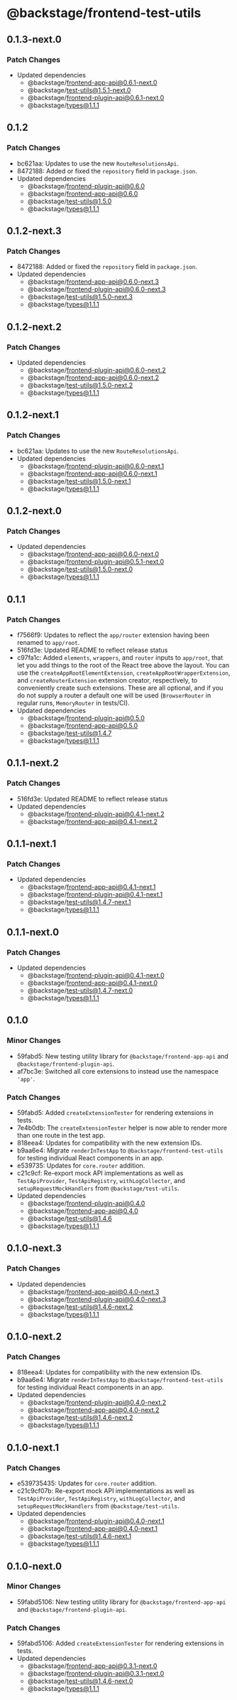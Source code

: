 # @backstage/frontend-test-utils

## 0.1.3-next.0

### Patch Changes

- Updated dependencies
  - @backstage/frontend-app-api@0.6.1-next.0
  - @backstage/test-utils@1.5.1-next.0
  - @backstage/frontend-plugin-api@0.6.1-next.0
  - @backstage/types@1.1.1

## 0.1.2

### Patch Changes

- bc621aa: Updates to use the new `RouteResolutionsApi`.
- 8472188: Added or fixed the `repository` field in `package.json`.
- Updated dependencies
  - @backstage/frontend-plugin-api@0.6.0
  - @backstage/frontend-app-api@0.6.0
  - @backstage/test-utils@1.5.0
  - @backstage/types@1.1.1

## 0.1.2-next.3

### Patch Changes

- 8472188: Added or fixed the `repository` field in `package.json`.
- Updated dependencies
  - @backstage/frontend-app-api@0.6.0-next.3
  - @backstage/frontend-plugin-api@0.6.0-next.3
  - @backstage/test-utils@1.5.0-next.3
  - @backstage/types@1.1.1

## 0.1.2-next.2

### Patch Changes

- Updated dependencies
  - @backstage/frontend-plugin-api@0.6.0-next.2
  - @backstage/frontend-app-api@0.6.0-next.2
  - @backstage/test-utils@1.5.0-next.2
  - @backstage/types@1.1.1

## 0.1.2-next.1

### Patch Changes

- bc621aa: Updates to use the new `RouteResolutionsApi`.
- Updated dependencies
  - @backstage/frontend-plugin-api@0.6.0-next.1
  - @backstage/frontend-app-api@0.6.0-next.1
  - @backstage/test-utils@1.5.0-next.1
  - @backstage/types@1.1.1

## 0.1.2-next.0

### Patch Changes

- Updated dependencies
  - @backstage/frontend-app-api@0.6.0-next.0
  - @backstage/frontend-plugin-api@0.5.1-next.0
  - @backstage/test-utils@1.5.0-next.0
  - @backstage/types@1.1.1

## 0.1.1

### Patch Changes

- f7566f9: Updates to reflect the `app/router` extension having been renamed to `app/root`.
- 516fd3e: Updated README to reflect release status
- c97fa1c: Added `elements`, `wrappers`, and `router` inputs to `app/root`, that let you add things to the root of the React tree above the layout. You can use the `createAppRootElementExtension`, `createAppRootWrapperExtension`, and `createRouterExtension` extension creator, respectively, to conveniently create such extensions. These are all optional, and if you do not supply a router a default one will be used (`BrowserRouter` in regular runs, `MemoryRouter` in tests/CI).
- Updated dependencies
  - @backstage/frontend-plugin-api@0.5.0
  - @backstage/frontend-app-api@0.5.0
  - @backstage/test-utils@1.4.7
  - @backstage/types@1.1.1

## 0.1.1-next.2

### Patch Changes

- 516fd3e: Updated README to reflect release status
- Updated dependencies
  - @backstage/frontend-plugin-api@0.4.1-next.2
  - @backstage/frontend-app-api@0.4.1-next.2

## 0.1.1-next.1

### Patch Changes

- Updated dependencies
  - @backstage/frontend-app-api@0.4.1-next.1
  - @backstage/frontend-plugin-api@0.4.1-next.1
  - @backstage/test-utils@1.4.7-next.1
  - @backstage/types@1.1.1

## 0.1.1-next.0

### Patch Changes

- Updated dependencies
  - @backstage/frontend-plugin-api@0.4.1-next.0
  - @backstage/frontend-app-api@0.4.1-next.0
  - @backstage/test-utils@1.4.7-next.0
  - @backstage/types@1.1.1

## 0.1.0

### Minor Changes

- 59fabd5: New testing utility library for `@backstage/frontend-app-api` and `@backstage/frontend-plugin-api`.
- af7bc3e: Switched all core extensions to instead use the namespace `'app'`.

### Patch Changes

- 59fabd5: Added `createExtensionTester` for rendering extensions in tests.
- 7e4b0db: The `createExtensionTester` helper is now able to render more than one route in the test app.
- 818eea4: Updates for compatibility with the new extension IDs.
- b9aa6e4: Migrate `renderInTestApp` to `@backstage/frontend-test-utils` for testing individual React components in an app.
- e539735: Updates for `core.router` addition.
- c21c9cf: Re-export mock API implementations as well as `TestApiProvider`, `TestApiRegistry`, `withLogCollector`, and `setupRequestMockHandlers` from `@backstage/test-utils`.
- Updated dependencies
  - @backstage/frontend-plugin-api@0.4.0
  - @backstage/frontend-app-api@0.4.0
  - @backstage/test-utils@1.4.6
  - @backstage/types@1.1.1

## 0.1.0-next.3

### Patch Changes

- Updated dependencies
  - @backstage/frontend-app-api@0.4.0-next.3
  - @backstage/frontend-plugin-api@0.4.0-next.3
  - @backstage/test-utils@1.4.6-next.2
  - @backstage/types@1.1.1

## 0.1.0-next.2

### Patch Changes

- 818eea4: Updates for compatibility with the new extension IDs.
- b9aa6e4: Migrate `renderInTestApp` to `@backstage/frontend-test-utils` for testing individual React components in an app.
- Updated dependencies
  - @backstage/frontend-plugin-api@0.4.0-next.2
  - @backstage/frontend-app-api@0.4.0-next.2
  - @backstage/test-utils@1.4.6-next.2
  - @backstage/types@1.1.1

## 0.1.0-next.1

### Patch Changes

- e539735435: Updates for `core.router` addition.
- c21c9cf07b: Re-export mock API implementations as well as `TestApiProvider`, `TestApiRegistry`, `withLogCollector`, and `setupRequestMockHandlers` from `@backstage/test-utils`.
- Updated dependencies
  - @backstage/frontend-plugin-api@0.4.0-next.1
  - @backstage/frontend-app-api@0.4.0-next.1
  - @backstage/test-utils@1.4.6-next.1
  - @backstage/types@1.1.1

## 0.1.0-next.0

### Minor Changes

- 59fabd5106: New testing utility library for `@backstage/frontend-app-api` and `@backstage/frontend-plugin-api`.

### Patch Changes

- 59fabd5106: Added `createExtensionTester` for rendering extensions in tests.
- Updated dependencies
  - @backstage/frontend-app-api@0.3.1-next.0
  - @backstage/frontend-plugin-api@0.3.1-next.0
  - @backstage/test-utils@1.4.6-next.0
  - @backstage/types@1.1.1
